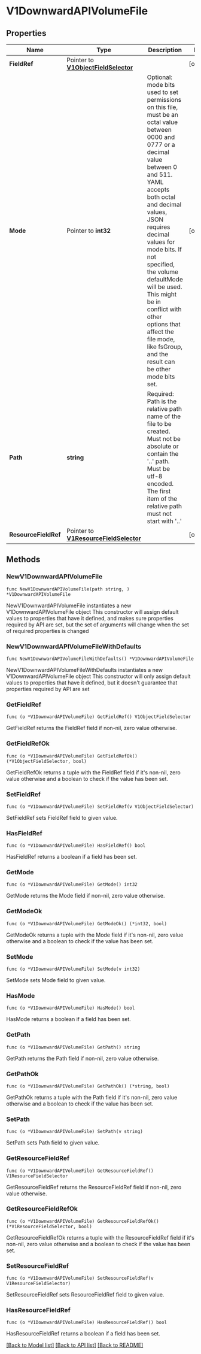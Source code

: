 # V1DownwardAPIVolumeFile

## Properties

Name | Type | Description | Notes
------------ | ------------- | ------------- | -------------
**FieldRef** | Pointer to [**V1ObjectFieldSelector**](V1ObjectFieldSelector.md) |  | [optional] 
**Mode** | Pointer to **int32** | Optional: mode bits used to set permissions on this file, must be an octal value between 0000 and 0777 or a decimal value between 0 and 511. YAML accepts both octal and decimal values, JSON requires decimal values for mode bits. If not specified, the volume defaultMode will be used. This might be in conflict with other options that affect the file mode, like fsGroup, and the result can be other mode bits set. | [optional] 
**Path** | **string** | Required: Path is  the relative path name of the file to be created. Must not be absolute or contain the &#39;..&#39; path. Must be utf-8 encoded. The first item of the relative path must not start with &#39;..&#39; | 
**ResourceFieldRef** | Pointer to [**V1ResourceFieldSelector**](V1ResourceFieldSelector.md) |  | [optional] 

## Methods

### NewV1DownwardAPIVolumeFile

`func NewV1DownwardAPIVolumeFile(path string, ) *V1DownwardAPIVolumeFile`

NewV1DownwardAPIVolumeFile instantiates a new V1DownwardAPIVolumeFile object
This constructor will assign default values to properties that have it defined,
and makes sure properties required by API are set, but the set of arguments
will change when the set of required properties is changed

### NewV1DownwardAPIVolumeFileWithDefaults

`func NewV1DownwardAPIVolumeFileWithDefaults() *V1DownwardAPIVolumeFile`

NewV1DownwardAPIVolumeFileWithDefaults instantiates a new V1DownwardAPIVolumeFile object
This constructor will only assign default values to properties that have it defined,
but it doesn't guarantee that properties required by API are set

### GetFieldRef

`func (o *V1DownwardAPIVolumeFile) GetFieldRef() V1ObjectFieldSelector`

GetFieldRef returns the FieldRef field if non-nil, zero value otherwise.

### GetFieldRefOk

`func (o *V1DownwardAPIVolumeFile) GetFieldRefOk() (*V1ObjectFieldSelector, bool)`

GetFieldRefOk returns a tuple with the FieldRef field if it's non-nil, zero value otherwise
and a boolean to check if the value has been set.

### SetFieldRef

`func (o *V1DownwardAPIVolumeFile) SetFieldRef(v V1ObjectFieldSelector)`

SetFieldRef sets FieldRef field to given value.

### HasFieldRef

`func (o *V1DownwardAPIVolumeFile) HasFieldRef() bool`

HasFieldRef returns a boolean if a field has been set.

### GetMode

`func (o *V1DownwardAPIVolumeFile) GetMode() int32`

GetMode returns the Mode field if non-nil, zero value otherwise.

### GetModeOk

`func (o *V1DownwardAPIVolumeFile) GetModeOk() (*int32, bool)`

GetModeOk returns a tuple with the Mode field if it's non-nil, zero value otherwise
and a boolean to check if the value has been set.

### SetMode

`func (o *V1DownwardAPIVolumeFile) SetMode(v int32)`

SetMode sets Mode field to given value.

### HasMode

`func (o *V1DownwardAPIVolumeFile) HasMode() bool`

HasMode returns a boolean if a field has been set.

### GetPath

`func (o *V1DownwardAPIVolumeFile) GetPath() string`

GetPath returns the Path field if non-nil, zero value otherwise.

### GetPathOk

`func (o *V1DownwardAPIVolumeFile) GetPathOk() (*string, bool)`

GetPathOk returns a tuple with the Path field if it's non-nil, zero value otherwise
and a boolean to check if the value has been set.

### SetPath

`func (o *V1DownwardAPIVolumeFile) SetPath(v string)`

SetPath sets Path field to given value.


### GetResourceFieldRef

`func (o *V1DownwardAPIVolumeFile) GetResourceFieldRef() V1ResourceFieldSelector`

GetResourceFieldRef returns the ResourceFieldRef field if non-nil, zero value otherwise.

### GetResourceFieldRefOk

`func (o *V1DownwardAPIVolumeFile) GetResourceFieldRefOk() (*V1ResourceFieldSelector, bool)`

GetResourceFieldRefOk returns a tuple with the ResourceFieldRef field if it's non-nil, zero value otherwise
and a boolean to check if the value has been set.

### SetResourceFieldRef

`func (o *V1DownwardAPIVolumeFile) SetResourceFieldRef(v V1ResourceFieldSelector)`

SetResourceFieldRef sets ResourceFieldRef field to given value.

### HasResourceFieldRef

`func (o *V1DownwardAPIVolumeFile) HasResourceFieldRef() bool`

HasResourceFieldRef returns a boolean if a field has been set.


[[Back to Model list]](../README.md#documentation-for-models) [[Back to API list]](../README.md#documentation-for-api-endpoints) [[Back to README]](../README.md)


